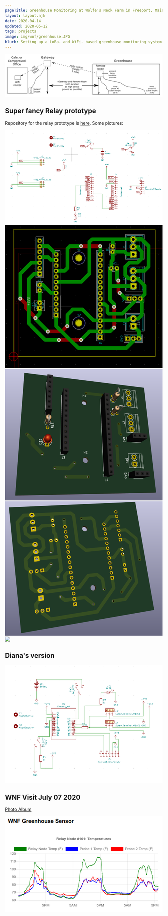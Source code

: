 ```yaml
---
pageTitle: Greenhouse Monitoring at Wolfe's Neck Farm in Freeport, Maine (USA).
layout: layout.njk
date: 2020-04-14
updated: 2020-05-12
tags: projects
image: img/wnf/greenhouse.JPG
blurb: Setting up a LoRa- and WiFi- based greenhouse monitoring system. 
---
```


<!--<img src="/img/wnf/wnf_gateway_location.png">-->


<img src="/img/wnf/initial_setup.png">

## Super fancy Relay prototype

Repository for the relay prototype is [here](https://github.com/edgecollective/wnf-greenhouse/tree/master/hardware/relay).  Some pictures:

<img src="/img/wnf/relay_schem.png">

<img src="/img/wnf/relay_board.png">

<img src="/img/wnf/relay_3d.png">

<img src="/img/wnf/relay_3d_back.png">

<img src="/img/wnf/farmos_data.png">

## Diana's version

<img src="/img/wnf/diana_schem.png">

## WNF Visit July 07 2020

[Photo Album](https://photos.app.goo.gl/JcmCqubvK7mDYiEe7)

<img src="/img/wnf/wnf_temps.png">

